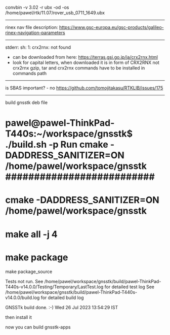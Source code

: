 convbin -v 3.02 -r ubx -od -os /home/pawel/rtk/11.07/rover_usb_0711_1649.ubx

---------------------------------------------------

rinex nav file description:
https://www.gsc-europa.eu/gsc-products/galileo-rinex-navigation-parameters

---------------------------------------------------

stderr: sh: 1: crx2rnx: not found
- can be downloaded from here: https://terras.gsi.go.jp/ja/crx2rnx.html
- look for capital letters, when downloaded it is in form of CRX2RNX not crx2rnx
gzip, tar and crx2rnx commands have to be installed in commands path

---------------------------------------------------

is SBAS important? - no
https://github.com/tomojitakasu/RTKLIB/issues/175

---------------------------------------------------

build gnsstk deb file

pawel@pawel-ThinkPad-T440s:~/workspace/gnsstk$ ./build.sh -p
Run cmake  -DADDRESS_SANITIZER=ON /home/pawel/workspace/gnsstk ##########################
============================================================
cmake -DADDRESS_SANITIZER=ON /home/pawel/workspace/gnsstk
============================================================
make all -j 4
============================================================
make package
============================================================
make package_source

Tests not run.
See /home/pawel/workspace/gnsstk/build/pawel-ThinkPad-T440s-v14.0.0/Testing/Temporary/LastTest.log for detailed test log
See /home/pawel/workspace/gnsstk/build/pawel-ThinkPad-T440s-v14.0.0/build.log for detailed build log

GNSSTk build done. :-)
Wed 26 Jul 2023 13:54:29 IST

then install it

now you can build gnsstk-apps
